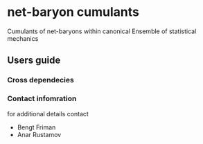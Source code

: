 # net-baryon cumulants
Cumulants of net-baryons within canonical Ensemble of statistical mechanics

## Users guide

### Cross dependecies

### Contact infomration

for additional details contact

- Bengt Friman 
- Anar Rustamov

